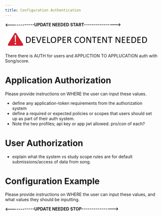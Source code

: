```yaml
---
title: Configuration Authentication 
---
```


**<------------UPDATE NEEDED START---------------->**

![DEV_CONTENT](../assets/developer-content-needed.png 'Dev content needed')

There there is AUTH for users and APPLICTION TO APPLUCATION auth with Song/score.

# Application  Authorization 

Please provide instructions on WHERE the user can input these  values. 
- define any application-token requirements  from the authorization system
- define a required or expected policies or scopes that users should set up as part of their auth  system. 
- Note the two profiles; api key  or app jwt allowed. pro/con of each?

# User Authorization 
- explain what the system vs study scope rules are for default submissions/access of data from song.

# Configuration Example 

Please provide instructions on WHERE the user can input these  values, and what values they should  be inputting.

**<------------UPDATE NEEDED STOP---------------->**